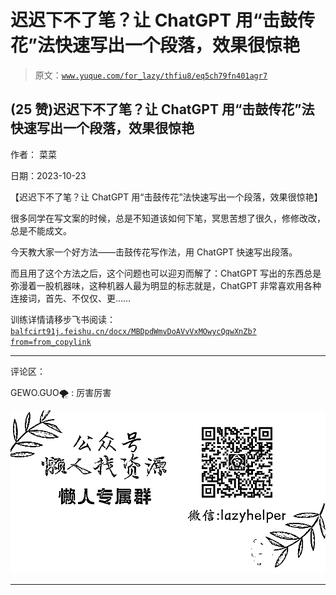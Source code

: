 # 迟迟下不了笔？让 ChatGPT 用“击鼓传花”法快速写出一个段落，效果很惊艳

> 原文：[`www.yuque.com/for_lazy/thfiu8/eq5ch79fn401agr7`](https://www.yuque.com/for_lazy/thfiu8/eq5ch79fn401agr7)

## (25 赞)迟迟下不了笔？让 ChatGPT 用“击鼓传花”法快速写出一个段落，效果很惊艳

作者： 菜菜

日期：2023-10-23

【迟迟下不了笔？让 ChatGPT 用“击鼓传花”法快速写出一个段落，效果很惊艳】

很多同学在写文案的时候，总是不知道该如何下笔，冥思苦想了很久，修修改改，总是不能成文。

今天教大家一个好方法——击鼓传花写作法，用 ChatGPT 快速写出段落。

而且用了这个方法之后，这个问题也可以迎刃而解了：ChatGPT 写出的东西总是弥漫着一股机器味，这种机器人最为明显的标志就是，ChatGPT 非常喜欢用各种连接词，首先、不仅仅、更……

训练详情请移步飞书阅读：[`balfcirt91j.feishu.cn/docx/MBDpdWmvDoAVvVxMOwycQqwXnZb?from=from_copylink`](https://balfcirt91j.feishu.cn/docx/MBDpdWmvDoAVvVxMOwycQqwXnZb?from=from_copylink)

* * *

评论区：

GEWO.GUO🌪 : 厉害厉害

![](img/1c37d505930596d12a88ab23e11aa07a.png)

* * *
